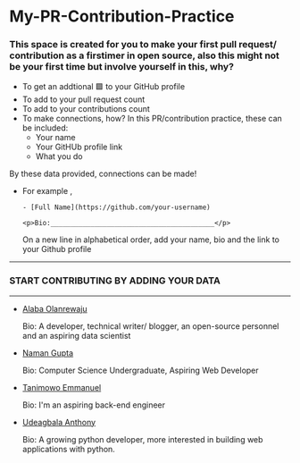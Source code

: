 # My-PR-Contribution-Practice

### This space is created for you to make your first pull request/ contribution as a firstimer in open source, also this might not be your first time but involve yourself in this, why?
- To get an addtional 🟩 to your GitHub profile
- To add to your pull request count
- To add to your contributions count
- To make connections, how?
 In this PR/contribution practice, these can be included:
  - Your name
  - Your GitHUb profile link
  - What you do
  
By these data provided, connections can be made!

- For example ,

  ```- [Full Name](https://github.com/your-username)```
  
  ```<p>Bio:_________________________________________</p>```
  
  On a new line in alphabetical order, add your name, bio and the link to your Github profile

____________________________________________________________________________________________________________________

### START CONTRIBUTING BY ADDING YOUR DATA
____________________________________________________________________________________________________________________

- [Alaba Olanrewaju](https://github.com/chryzcodez)
  <p>Bio: A developer, technical writer/ blogger, an open-source personnel and an aspiring data scientist</p>
  
- [Naman Gupta](https://github.com/namangupta1399)
  <p>Bio: Computer Science Undergraduate, Aspiring Web Developer</p>
  
- [Tanimowo Emmanuel](https://github.com/mannuel25)
  <p>Bio: I'm an aspiring back-end engineer

- [Udeagbala Anthony](https://github.com/izudada)
  <p>Bio: A growing python developer, more interested in building web applications with python. </p>
   
